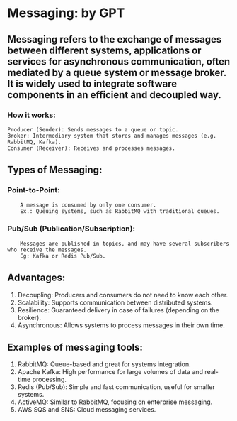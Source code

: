 # Messaging: by GPT


## Messaging refers to the exchange of messages between different systems, applications or services for asynchronous communication, often mediated by a queue system or message broker. It is widely used to integrate software components in an efficient and decoupled way.

### How it works:

    Producer (Sender): Sends messages to a queue or topic.
    Broker: Intermediary system that stores and manages messages (e.g. RabbitMQ, Kafka).
    Consumer (Receiver): Receives and processes messages.


## Types of Messaging:

### Point-to-Point:

        A message is consumed by only one consumer.
        Ex.: Queuing systems, such as RabbitMQ with traditional queues.

### Pub/Sub (Publication/Subscription):
        
        Messages are published in topics, and may have several subscribers who receive the messages.
        Eg: Kafka or Redis Pub/Sub.


## Advantages:

1. Decoupling: Producers and consumers do not need to know each other.
2. Scalability: Supports communication between distributed systems.
3. Resilience: Guaranteed delivery in case of failures (depending on the broker).
4. Asynchronous: Allows systems to process messages in their own time.


## Examples of messaging tools:

1. RabbitMQ: Queue-based and great for systems integration.
2. Apache Kafka: High performance for large volumes of data and real-time processing.
3. Redis (Pub/Sub): Simple and fast communication, useful for smaller systems.
4. ActiveMQ: Similar to RabbitMQ, focusing on enterprise messaging.
5. AWS SQS and SNS: Cloud messaging services.